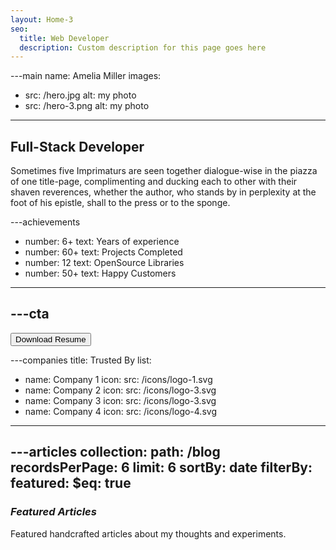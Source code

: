 ```yaml
---
layout: Home-3
seo:
  title: Web Developer
  description: Custom description for this page goes here
---
```


---main
name: Amelia Miller
images:

- src: /hero.jpg
  alt: my photo
- src: /hero-3.png
  alt: my photo

---

## <Typewriter>Full-Stack Developer</Typewriter>

<Sep size={6} />

Sometimes five Imprimaturs are seen together dialogue-wise in the
piazza of one title-page, complimenting and ducking each to other with
their shaven reverences, whether the author, who stands by in
perplexity at the foot of his epistle, shall to the press or to the
sponge.

---achievements

- number: 6+
  text: Years of experience
- number: 60+
  text: Projects Completed
- number: 12
  text: OpenSource Libraries
- number: 50+
  text: Happy Customers

---



---cta
---
<Button href="/contact" size="sm">
  Download Resume
</Button>



---companies
title: Trusted By
list:

- name: Company 1
  icon:
  src: /icons/logo-1.svg
- name: Company 2
  icon:
  src: /icons/logo-3.svg
- name: Company 3
  icon:
  src: /icons/logo-3.svg
- name: Company 4
  icon:
  src: /icons/logo-4.svg

---



---articles
collection:
path: /blog
recordsPerPage: 6
limit: 6
sortBy: date
filterBy:
featured:
$eq: true
---

### *Featured Articles*

Featured handcrafted articles about my thoughts and experiments.